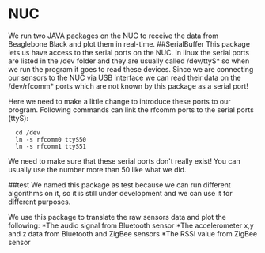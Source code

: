 # NUC
We run two JAVA packages on the NUC to receive the data from Beaglebone Black and plot them in real-time.
##SerialBuffer
This package lets us have access to the serial ports on the NUC. In linux the serial ports are listed in the /dev folder and they are usually called /dev/ttyS* so when we run the program it goes to read these devices.
Since we are connecting our sensors to the NUC via USB interface we can read their data on the /dev/rfcomm* ports which are not known by this package as a serial port!

Here we need to make a little change to introduce these ports to our program. Following commands can link the rfcomm ports to the serial ports (ttyS):

      cd /dev
      ln -s rfcomm0 ttyS50
      ln -s rfcomm1 ttyS51

We need to make sure that these serial ports don't really exist! You can usually use the number more than 50 like what we did.

##test
We named this package as test because we can run different algorithms on it, so it is still under development and we can use it for different purposes.

We use this package to translate the raw sensors data and plot the following:
      *The audio signal from Bluetooth sensor
      *The accelerometer x,y and z data from Bluetooth and ZigBee sensors
      *The RSSI value from ZigBee sensor
      
